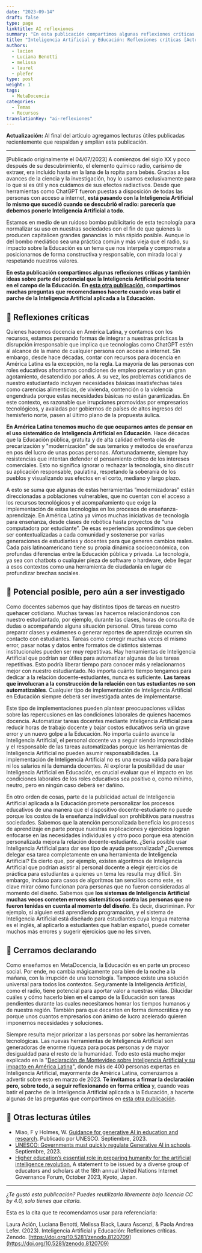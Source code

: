 ```yaml
---
date: "2023-09-14"
draft: false
type: page
linktitle: AI reflexiones
summary: "En esta publicación compartimos algunas reflexiones críticas y también ideas sobre parte del potencial que la Inteligencia Artificial podría tener en el campo de la Educación."
title: "Inteligencia Artificial y Educación: Reflexiones críticas [Actualizado]"
authors:
  - lacion
  - Luciana Benotti
  - melissa
  - laurel
  - plefer
type: post
weight: 1
tags: 
  - MetaDocencia 
categories:
  - Temas
  - Recursos
translationKey: "ai-reflexiones"
---
```


**Actualización:** Al final del artículo agregamos lecturas útiles publicadas recientemente que respaldan y amplían esta publicación. 

------

[Publicado originalmente el 04/07/2023]
A comienzos del siglo XX y poco después de su descubrimiento, el elemento químico radio, carísimo de extraer, era incluido hasta en la lana de la ropita para bebés. Gracias a los avances de la ciencia y la investigación, hoy lo usamos exclusivamente para lo que sí es útil y nos cuidamos de sus efectos radiactivos. Desde que herramientas como ChatGPT fueron puestas a disposición de todas las personas con acceso a internet, **está pasando con la Inteligencia Artificial lo mismo que sucedió cuando se descubrió el radio: parecería que debemos ponerle Inteligencia Artificial a todo**.

Estamos en medio de un ruidoso bombo publicitario de esta tecnología para normalizar su uso en nuestras sociedades con el fin de que quienes la producen capitalicen grandes ganancias lo más rápido posible. Aunque lo del bombo mediático sea una práctica común y más vieja que el radio, su impacto sobre la Educación es un tema que nos interpela y compromete a posicionarnos de forma constructiva y responsable, con mirada local y respetando nuestros valores.

**En esta publicación compartimos algunas reflexiones críticas y también ideas sobre parte del potencial que la Inteligencia Artificial podría tener en el campo de la Educación. En [esta otra publicación](/post/ai-preguntas/), compartimos muchas preguntas que recomendamos hacerte cuando veas batir el parche de la Inteligencia Artificial aplicada a la Educación.**

## 💭 Reflexiones críticas
Quienes hacemos docencia en América Latina, y contamos con los recursos, estamos pensando formas de integrar a nuestras prácticas la disrupción irresponsable que implica que tecnologías como ChatGPT estén al alcance de la mano de cualquier persona con acceso a internet. Sin embargo, desde hace décadas, contar con recursos para docencia en América Latina es la excepción, no la regla. La mayoría de las personas con roles educativos afrontamos condiciones de empleo precarias y un gran agotamiento, desatendido por años. A su vez, los problemas cotidianos de nuestro estudiantado incluyen necesidades básicas insatisfechas tales como carencias alimenticias, de vivienda, contención o la violencia engendrada porque estas necesidades básicas no están garantizadas. En este contexto, es razonable que irrupciones promovidas por empresarios tecnológicos, y avaladas por gobiernos de países de altos ingresos del hemisferio norte, pasen al último plano de la propuesta áulica.

**En América Latina tenemos mucho de que ocuparnos antes de pensar en el uso sistemático de Inteligencia Artificial en Educación**. Hace décadas que la Educación pública, gratuita y de alta calidad enfrenta olas de precarización y "modernización" de sus temarios y métodos de enseñanza en pos del lucro de unas pocas personas. Afortunadamente, siempre hay resistencias que intentan defender el pensamiento crítico de los intereses comerciales. Esto no significa ignorar o rechazar la tecnología, sino discutir su aplicación responsable, paulatina, respetando la soberanía de los pueblos y visualizando sus efectos en el corto, mediano y largo plazo.

A esto se suma que algunas de estas herramientas ”modernizadoras” están direccionadas a poblaciones vulnerables, que no cuentan con el acceso a los recursos tecnológicos y el acompañamiento que exige la implementación de estas tecnologías en los procesos de enseñanza-aprendizaje. En América Latina ya vimos muchas iniciativas de tecnología para enseñanza, desde clases de robótica hasta proyectos de “una computadora por estudiante”. De esas experiencias aprendimos que deben ser contextualizadas a cada comunidad y sostenerse por varias generaciones de estudiantes y docentes para que generen cambios reales.
Cada país latinoamericano tiene su propia dinámica socioeconómica, con profundas diferencias entre la Educación pública y privada. La tecnología, ya sea con chatbots o cualquier pieza de software o hardware, debe llegar a esos contextos como una herramienta de ciudadanía en lugar de profundizar brechas sociales.

## 🔎 Potencial posible, pero aún a ser investigado
Como docentes sabemos que hay distintos tipos de tareas en nuestro quehacer cotidiano. Muchas tareas las hacemos relacionándonos con nuestro estudiantado, por ejemplo, durante las clases, horas de consulta de dudas o acompañando alguna situación personal. Otras tareas como preparar clases y exámenes o generar reportes de aprendizaje ocurren sin contacto con estudiantes. Tareas como corregir muchas veces el mismo error, pasar notas y datos entre formatos de distintos sistemas institucionales pueden ser muy repetitivas. Hay herramientas de Inteligencia Artificial que podrían ser útiles para automatizar algunas de las tareas repetitivas. Esto podría liberar tiempo para conocer más y relacionarnos mejor con nuestro estudiantado. No importa cuánto tiempo tengamos para dedicar a la relación docente-estudiantes, nunca es suficiente. **Las tareas que involucran a la construcción de la relación con tus estudiantes no son automatizables**. Cualquier tipo de implementación de Inteligencia Artificial en Educación siempre deberá ser investigada antes de implementarse.

Este tipo de implementaciones pueden plantear preocupaciones válidas sobre las repercusiones en las condiciones laborales de quienes hacemos docencia. Automatizar tareas docentes mediante Inteligencia Artificial para reducir horas de trabajo docente y bajar costos educativos sería un grave error y un nuevo golpe a la Educación. No importa cuánto avance la Inteligencia Artificial, el personal docente va a seguir siendo imprescindible y el responsable de las tareas automatizadas porque las herramientas de Inteligencia Artificial no pueden asumir responsabilidades. La implementación de Inteligencia Artificial no es una excusa válida para bajar ni los salarios ni la demanda docentes. Al explorar la posibilidad de usar Inteligencia Artificial en Educación, es crucial evaluar que el impacto en las condiciones laborales de los roles educativos sea positivo o, como mínimo, neutro, pero en ningún caso deberá ser dañino.

En otro orden de cosas, parte de la publicidad actual de Inteligencia Artificial aplicada a la Educación promete personalizar los procesos educativos de una manera que el dispositivo docente-estudiante no puede porque los costos de la enseñanza individual son prohibitivos para nuestras sociedades. Sabemos que la atención personalizada beneficia los procesos de aprendizaje en parte porque nuestras explicaciones y ejercicios logran enfocarse en las necesidades individuales y otro poco porque esa atención personalizada mejora la relación docente-estudiante. ¿Sería posible usar Inteligencia Artificial para dar ese tipo de ayuda personalizada? ¿Queremos delegar esa tarea completamente en una herramienta de Inteligencia Artificial? Es cierto que, por ejemplo, existen algoritmos de Inteligencia Artificial que podrían asistir al personal docente a elegir ejercicios de práctica para estudiantes a quienes un tema les resulta muy difícil. Sin embargo, incluso para casos de algoritmos tan sencillos como este, es clave mirar cómo funcionan para personas que no fueron consideradas al momento del diseño. Sabemos que **los sistemas de Inteligencia Artificial muchas veces cometen errores sistemáticos contra las personas que no fueron tenidas en cuenta al momento del diseño**. Es decir, discriminan. Por ejemplo, si alguien está aprendiendo programación, y el sistema de Inteligencia Artificial está diseñado para estudiantes cuya lengua materna es el inglés, al aplicarlo a estudiantes que hablan español, puede cometer muchos más errores y sugerir ejercicios que no les sirven.

## 🥁 Cerramos declarando
Como enseñamos en MetaDocencia, la Educación es en parte un proceso social. Por ende, no cambia mágicamente para bien de la noche a la mañana, con la irrupción de una tecnología. Tampoco existe una solución universal para todos los contextos. Seguramente la Inteligencia Artificial, como el radio, tiene potencial para aportar valor a nuestras vidas. Dilucidar cuáles y cómo hacerlo bien en el campo de la Educación son tareas pendientes durante las cuales necesitamos honrar los tiempos humanos y de nuestra región. También para que decanten en forma democrática y no porque unos cuantos empresarios con ánimo de lucro acelerado quieren imponernos necesidades y soluciones.

Siempre resulta mejor priorizar a las personas por sobre las herramientas tecnológicas. Las nuevas herramientas de Inteligencia Artificial son generadoras de enorme riqueza para pocas personas y de mayor desigualdad para el resto de la humanidad. Todo esto está mucho mejor explicado en la "[Declaración de Montevideo sobre Inteligencia Artificial y su impacto en América Latina](http://tiny.cc/DeclaMVD)", donde más de 400 personas expertas en Inteligencia Artificial, mayormente de América Latina, comenzamos a advertir sobre esto en marzo de 2023. **Te invitamos a firmar la declaración pero, sobre todo, a seguir reflexionando en forma crítica** y, cuando veas batir el parche de la Inteligencia Artificial aplicada a la Educación, a hacerte algunas de las preguntas que compartimos en [esta otra publicación](/post/ai-preguntas/).

## 📖 Otras lecturas útiles

- Miao, F y Holmes, W. [Guidance for generative AI in education and research](https://unesdoc.unesco.org/ark:/48223/pf0000386693). Publicado por UNESCO. Septiembre, 2023. 
- [UNESCO: Governments must quickly regulate Generative AI in schools](https://www.unesco.org/en/articles/unesco-governments-must-quickly-regulate-generative-ai-schools). Septiembre, 2023.
- [Higher education’s essential role in preparing humanity for the artificial intelligence revolution.](https://www.elon.edu/u/imagining/event-coverage/global-igf/igf-2023/higher_ed_ai_statement/#signthestatement) A statement to be issued by a diverse group of educators and scholars at the 18th annual United Nations lnternet Governance Forum, October 2023, Kyoto, Japan.

---

*¿Te gustó esta publicación? Puedes reutilizarla libremente bajo licencia CC by 4.0, solo tienes que citarla.* 

Esta es la cita que te recomendamos usar para referenciarla: 

Laura Ación, Luciana Benotti, Melissa Black, Laura Ascenzi, & Paola Andrea Lefer. (2023). Inteligencia Artificial y Educación: Reflexiones críticas. Zenodo. [https://doi.org/10.5281/zenodo.8120709](https://doi.org/10.5281/zenodo.8120709) 
